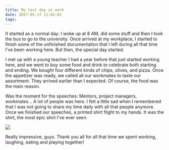 ```yaml
---
title: My last day at work
date: 2017-05-17 11:02:01
tags:
---
```

It started as a normal day: I woke up at 8 AM, did some stuff and then I took the bus to go to the university. Once arrived at my workplace,  I started to finish some of the unfinished documentation that I left during all that time I've been working here. But then, the special day started.

I met up with a young teacher I had a year before that just started working here, and we went to buy some food and drink to celebrate both starting and ending. We bought four different kinds of chips, olives, and pizza. Once the appetizer was ready, we called all our workmates to taste our assortment. They arrived earlier than I expected. Of course, the food was the main reason.

Was the moment for the speeches: Mentors, project managers, workmates... A lot of people was here. I felt a little sad when I remembered that I was not going to share my time daily with all that people anymore. Once we finished our speeches, a printed shirt flight to my hands. It was the shirt, the most epic shirt I've ever seen.

![](/blog/images/the-shirt.jpg)

Really impressive, guys. Thank you all for all that time we spent working, laughing, eating and playing together!